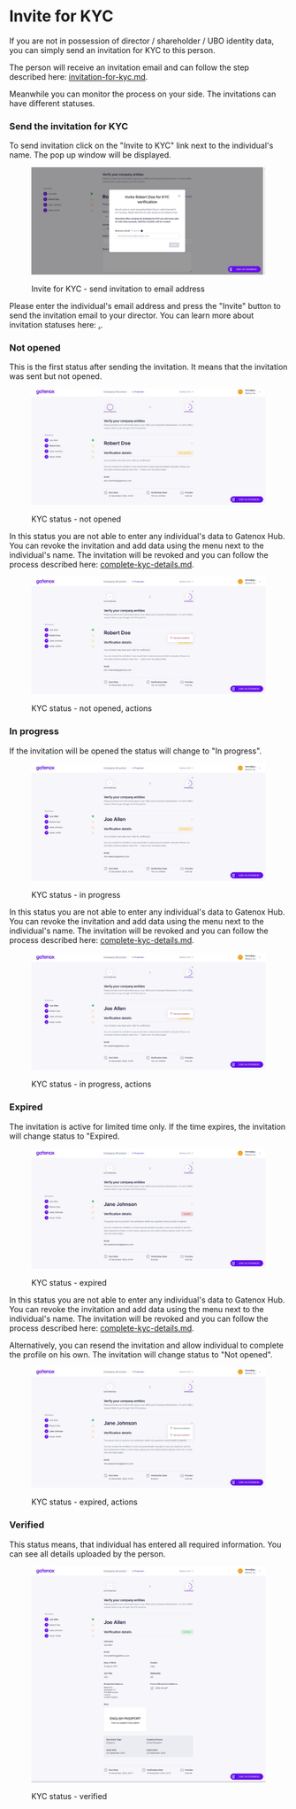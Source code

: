 # Invite for KYC

If you are not in possession of director / shareholder / UBO identity data, you can simply send an invitation for KYC to this person.

The person will receive an invitation email and can follow the step described here: [invitation-for-kyc.md](../i-received-email-from-gatenox/invitation-for-kyc.md "mention").

Meanwhile you can monitor the process on your side. The invitations can have different statuses.

### Send the invitation for KYC

To send invitation click on the "Invite to KYC" link next to the individual's name. The pop up window will be displayed.

<figure><img src="../../.gitbook/assets/dir_personal_invitation_KYC (1).png" alt="Invite for KYC - send invitation to email address"><figcaption><p>Invite for KYC - send invitation to email address</p></figcaption></figure>

Please enter the individual's email address and press the "Invite" button to send the invitation email to your director. You can learn more about invitation statuses here: [.](./ "mention").

### Not opened

This is the first status after sending the invitation. It means that the invitation was sent but not opened.&#x20;

<figure><img src="../../.gitbook/assets/dir_personal_invitation_KYC_not_opened.png" alt="KYC status - not opened"><figcaption><p>KYC status - not opened</p></figcaption></figure>

In this status you are not able to enter any individual's data to Gatenox Hub. You can revoke the invitation and add data using the menu next to the individual's name. The invitation will be revoked and you can follow the process described here: [complete-kyc-details.md](complete-kyc-details.md "mention").

<figure><img src="../../.gitbook/assets/dir_personal_invitation_KYC_not_opened_actions.png" alt="KYC status - not opened, actions"><figcaption><p>KYC status - not opened, actions</p></figcaption></figure>

### In progress

If the invitation will be opened the status will change to "In progress".

<figure><img src="../../.gitbook/assets/dir_personal_invitation_KYC_in_progress.png" alt="KYC status - in progress"><figcaption><p>KYC status - in progress</p></figcaption></figure>

In this status you are not able to enter any individual's data to Gatenox Hub. You can revoke the invitation and add data using the menu next to the individual's name. The invitation will be revoked and you can follow the process described here: [complete-kyc-details.md](complete-kyc-details.md "mention").

<figure><img src="../../.gitbook/assets/dir_personal_invitation_KYC_in_progress_actions.png" alt="KYC status - in progress, actions"><figcaption><p>KYC status - in progress, actions</p></figcaption></figure>

### Expired

The invitation is active for limited time only. If the time expires, the invitation will change status to "Expired.

<figure><img src="../../.gitbook/assets/dir_personal_invitation_KYC_expired.png" alt="KYC status - expired"><figcaption><p>KYC status - expired</p></figcaption></figure>

In this status you are not able to enter any individual's data to Gatenox Hub. You can revoke the invitation and add data using the menu next to the individual's name. The invitation will be revoked and you can follow the process described here: [complete-kyc-details.md](complete-kyc-details.md "mention").

Alternatively, you can resend the invitation and allow individual to complete the profile on his own. The invitation will change status to "Not opened".

<figure><img src="../../.gitbook/assets/dir_personal_invitation_KYC_expired_actions.png" alt="KYC status - expired, actions"><figcaption><p>KYC status - expired, actions</p></figcaption></figure>

### Verified

This status means, that individual has entered all required information. You can see all details uploaded by the person.

<figure><img src="../../.gitbook/assets/dir_personal_invitation_KYC_verified.png" alt="KYC status - verified"><figcaption><p>KYC status - verified</p></figcaption></figure>
